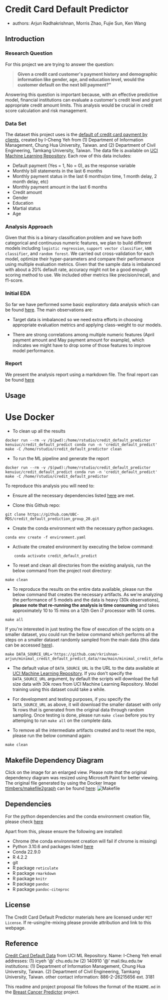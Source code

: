 # Credit Card Default Predictor

- authors: Arjun Radhakrishnan, Morris Zhao, Fujie Sun, Ken Wang

## Introduction

### Research Question

For this project we are trying to answer the question:

> **Given a credit card customer's payment history and demographic information like gender, age, and education level, would the customer default on the next bill payment?"**

Answering this question is important because, with an effective predictive model, financial institutions can evaluate a customer's credit level and grant appropriate credit amount limits. This analysis would be crucial in credit score calculation and risk management.

### Data Set

The dataset this project uses is the [default of credit card payment by clients](https://archive.ics.uci.edu/ml/datasets/default+of+credit+card+clients), created by I-Cheng Yeh from  (1) Department of Information Management, Chung Hua University, Taiwan. and (2) Department of Civil Engineering, Tamkang University, Taiwan. The data file is available on [UCI Machine Learning Repository](https://archive.ics.uci.edu/ml/datasets/default+of+credit+card+clients). Each row of this data includes:

- Default payment (Yes = 1, No = 0), as the response variable
- Monthly bill statements in the last 6 months
- Monthly payment status in the last 6 months(on time, 1 month delay, 2 month delay, etc)
- Monthly payment amount in the last 6 months
- Credit amount
- Gender
- Education
- Martial status
- Age

### Analysis Approach

Given that this is a binary classification problem and we have both categorical and continuous numeric features, we plan to build different models including `logistic regression`, `support vector classifier`, `kNN classifier`, and `random forest`. We carried out cross-validation for each model, optimize their hyper-parameters and compare their performance using multiple evaluation metrics. Given that the sample data is imbalanced with about a 20% default rate, accuracy might not be a good enough scoring method to use. We included other metrics like precision/recall, and f1-score.

### Initial EDA

So far we have performed some basic exploratory data analysis which can be found [here](https://github.com/UBC-MDS/credit_default_prediction_group_20/blob/main/src/eda_credit_default_data.ipynb). The main observations are:

- Target data is imbalanced so we need extra efforts in choosing appropriate evaluation metrics and applying class-weight to our models.

- There are strong correlations among multiple numeric features (April payment amount and May payment amount for example), which indicates we might have to drop some of those features to improve model performance.

### Report

We present the analysis report using a markdown file. The final report can be found [here](https://github.com/UBC-MDS/credit_default_prediction_group_20/tree/main/doc)

## Usage

# Use Docker

- To clean up all the results

```
docker run --rm -v /$(pwd):/home/rstudio/credit_default_predictor kenuiuc/credit_default_predict conda run -n 'credit_default_predict' make -C /home/rstudio/credit_default_predictor clean
```

- To run the ML pipeline and generate the report

```
docker run --rm -v /$(pwd):/home/rstudio/credit_default_predictor kenuiuc/credit_default_predict conda run -n 'credit_default_predict' make -C /home/rstudio/credit_default_predictor
```

To reproduce this analysis you will need to:

- Ensure all the necessary dependencies listed [here](https://github.com/UBC-MDS/credit_default_prediction_group_20#dependencies) are met.

- Clone this Github repo:

```
git clone https://github.com/UBC-MDS/credit_default_prediction_group_20.git
```

- Create the conda environment with the necessary python packages.

```
conda env create -f environment.yaml
```

- Activate the created environment by executing the below command:

```
    conda activate credit_default_predict
```

- To reset and clean all directories from the existing analysis, run the below command from the project root directory:

```
make clean
```

- To reproduce the results on the entire data available, please run the below command that creates the necessary artifacts. As we're analyzing the performance of 5 models and the data is heavy (30k observations), **please note that re-running the analysis is time consuming** and takes approximately 10 to 15 mins on a 12th Gen i7 processor with 14 cores.

```
make all
```

If you're interested in just testing the flow of execution of the scipts on a smaller dataset, you could run the below command which performs all the steps on a smaller dataset randomly sampled from the main data (this data can be accessed [here](https://github.com/rkrishnan-arjun/minimal_credit_default_predict_data/blob/main/minimal_credit_default_data.xls)).

```
make DATA_SOURCE_URL='https://github.com/rkrishnan-arjun/minimal_credit_default_predict_data/raw/main/minimal_credit_default_data.xls'
```

- The default value of `DATA_SOURCE_URL` is the URL to the data available at [UCI Machine Learning Repository](https://archive.ics.uci.edu/ml/datasets/default+of+credit+card+clients). If you don't specify the `DATA_SOURCE_URL` argument, by default the scripts will download the full size data with 30k rows from UCI Machine Learning Repository. Model training using this dataset could take a while.

- For development and testing purposes, if you specify the `DATA_SOURCE_URL` as above, it will download the smaller dataset with only 1k rows that is generated from the original data through random sampling. Once testing is done, please run `make clean` before you try attemping to run `make all` on the complete data.

- To remove all the intermediate artifacts created and to reset the repo, please run the below command again:

 ```
 make clean
 ```

## Makefile Dependency Diagram

Click on the image for an enlarged view. Please note that the original dependency diagram was resized using Microsoft Paint for better viewing. The original file generated by using the Docker Image [ttimbers/makefile2graph](https://hub.docker.com/r/ttimbers/makefile2graph) can be found [here](Makefile.png):
![Makefile](https://raw.githubusercontent.com/UBC-MDS/credit_default_prediction_group_20/e91f397039e8fdaa6ff9934b54eeaaeb30bc8ebe/results/Makefile_resized.png)

## Dependencies

For the python dependencies and the conda environment creation file, please check [here](https://github.com/UBC-MDS/credit_default_prediction_group_20/blob/main/environment.yaml)

Apart from this, please ensure the following are installed:

- Chrome (the conda environment creation will fail if chrome is missing)
- Python 3.10.6 and packages listed [here](https://github.com/UBC-MDS/credit_default_prediction_group_20/blob/main/environment.yaml)
- Conda 22.9.0
- R 4.2.2
- git
- R package `reticulate`
- R package `rmarkdown`
- R package `knitr`
- R package `pandoc`
- R package `pandoc-citeproc`

## License

The Credit Card Default Predictor materials here are licensed under `MIT License`. If re-using/re-mixing please provide attribution and link to this webpage.

## Reference

[Credit Card Default Data](https://archive.ics.uci.edu/ml/datasets/default+of+credit+card+clients) from UCI ML Repository.
Name: I-Cheng Yeh
email addresses: (1) icyeh '@' chu.edu.tw (2) 140910 '@' mail.tku.edu.tw
institutions: (1) Department of Information Management, Chung Hua University, Taiwan. (2) Department of Civil Engineering, Tamkang University, Taiwan.
other contact information: 886-2-26215656 ext. 3181

This readme and project proposal file follows the format of the `README.md` in the [Breast Cancer Predictor](https://github.com/ttimbers/breast_cancer_predictor) project.
